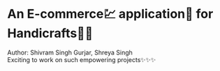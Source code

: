 # An E-commerce💹 application📱 for Handicrafts👐🏻<br>
Author: Shivram Singh Gurjar, Shreya Singh<br>
Exciting to work on such empowering projects✨✨✨


